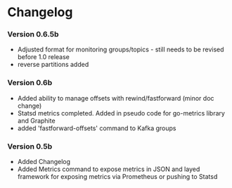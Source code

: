 # Changelog

### Version 0.6.5b
* Adjusted format for monitoring groups/topics - still needs to be revised before 1.0 release
* reverse partitions added

### Version 0.6b
* Added ability to manage offsets with rewind/fastforward (minor doc change)
* Statsd metrics completed.  Added in pseudo code for go-metrics library and Graphite
* added 'fastforward-offsets' command to Kafka groups

### Version 0.5b

* Added Changelog
* Added Metrics command to expose metrics in JSON and layed framework for exposing metrics via Prometheus or pushing to Statsd
